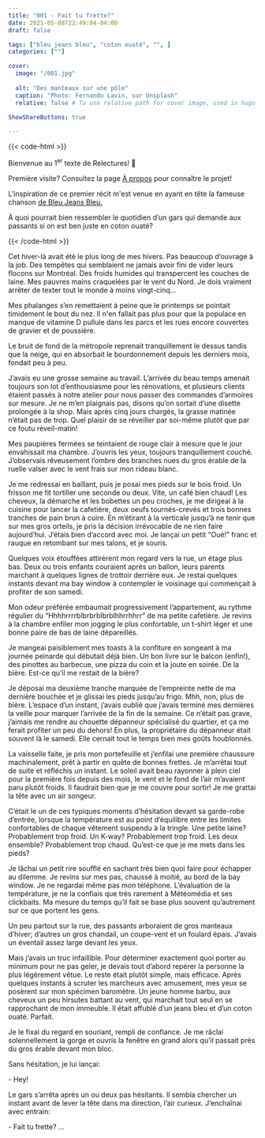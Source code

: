 ```yaml
---
title: "001 - Fait tu frette?"
date: 2021-05-08T22:49:04-04:00
draft: false

tags: ["bleu jeans bleu", "coton ouaté", "", ]
categories: [""]

cover:
  image: "/001.jpg"
  
  alt: "Des manteaux sur une pôle"
  caption: "Photo: Fernando Lavin, sur Unsplash"
  relative: false # To use relative path for cover image, used in hugo Page-bundles

ShowShareButtons: true

---
```


{{< code-html >}} <div class="contexte"><p>Bienvenue au 1<sup>er</sup> texte de Relectures! 🥳 </p>

<p>Première visite? Consultez la page <a href="/apropos">À propos</a> pour connaître le projet!</p>

<p>L'inspiration de ce premier récit m'est venue en ayant en tête la fameuse chanson <a href= "https://www.youtube.com/watch?v=_whvVXX0hCk">de Bleu Jeans Bleu.</a></p>

<p>À quoi pourrait bien ressembler le quotidien d’un gars qui demande aux passants si on est ben juste en coton ouaté?</div>
</p>
{{< /code-html >}}

Cet hiver-là avait été le plus long de mes hivers. Pas beaucoup d’ouvrage à la job. Des tempêtes qui semblaient ne jamais avoir fini de vider leurs flocons sur Montréal. Des froids humides qui transpercent les couches de laine. Mes pauvres mains craquelées par le vent du Nord. Je dois vraiment arrêter de texter tout le monde à moins vingt-cinq…

Mes phalanges s’en remettaient à peine que le printemps se pointait timidement le bout du nez. Il n'en fallait pas plus pour que la populace en manque de vitamine D pullule dans les parcs et les rues encore couvertes de gravier et de poussière.

Le bruit de fond de la métropole reprenait tranquillement le dessus tandis que la neige, qui en absorbait le bourdonnement depuis les derniers mois, fondait peu à peu.

J’avais eu une grosse semaine au travail. L’arrivée du beau temps amenait toujours son lot d’enthousiasme pour les rénovations, et plusieurs clients étaient passés à notre atelier pour nous passer des commandes d’armoires sur mesure. Je ne m’en plaignais pas, disons qu’on sortait d’une disette prolongée à la shop. Mais après cinq jours chargés, la grasse matinée n’était pas de trop. Quel plaisir de se réveiller par soi-même plutôt que par ce foutu réveil-matin!

Mes paupières fermées se teintaient de rouge clair à mesure que le jour envahissait ma chambre. J’ouvris les yeux, toujours tranquillement couché. J’observais rêveusement l’ombre des branches nues du gros érable de la ruelle valser avec le vent frais sur mon rideau blanc.

Je me redressai en baillant, puis je posai mes pieds sur le bois froid. Un frisson me fit tortiller une seconde ou deux. Vite, un café bien chaud! Les cheveux, la démarche et les bobettes un peu croches, je me dirigeai à la cuisine pour lancer la cafetière, deux oeufs tournés-crevés et trois bonnes tranches de pain brun à cuire. En m’étirant à la verticale jusqu’à ne tenir que sur mes gros orteils, je pris la décision irrévocable de ne rien faire aujourd’hui. J’étais bien d’accord avec moi. Je lançai un petit “Oué!” franc et rauque en retombant sur mes talons, et je souris.

Quelques voix étouffées attirèrent mon regard vers la rue, un étage plus bas. Deux ou trois enfants couraient après un ballon, leurs parents marchant à quelques lignes de trottoir derrière eux. Je restai quelques instants devant ma bay window à contempler le voisinage qui commençait à profiter de son samedi.

Mon odeur préférée embaumait progressivement l’appartement, au rythme régulier du “Hhhhrrrrblbrbrblbrblhhrrhhrr” de ma petite cafetière. Je revins à la chambre enfiler mon jogging le plus confortable, un t-shirt léger et une bonne paire de bas de laine dépareillés.

Je mangeai paisiblement mes toasts à la confiture en songeant à ma journée peinarde qui débutait déjà bien. Un bon livre sur le balcon (enfin!), des pinottes au barbecue, une pizza du coin et la joute en soirée. De la bière. Est-ce qu’il me restait de la bière?

Je déposai ma deuxième tranche marquée de l’empreinte nette de ma dernière bouchée et je glissai les pieds jusqu’au frigo. Mhh, non, plus de bière. L’espace d’un instant, j’avais oublié que j’avais terminé mes dernières la veille pour marquer l’arrivée de la fin de la semaine. Ce n’était pas grave, j’aimais me rendre au chouette dépanneur spécialisé du quartier, et ça me ferait profiter un peu du dehors! En plus, la propriétaire du dépanneur était souvent là le samedi. Elle cernait tout le temps bien mes goûts houblonnés.

La vaisselle faite, je pris mon portefeuille et j’enfilai une première chaussure machinalement, prêt à partir en quête de bonnes frettes. Je m’arrêtai tout de suite et réfléchis un instant. Le soleil avait beau rayonner à plein ciel pour la première fois depuis des mois, le vent et le fond de l’air m’avaient paru plutôt froids. Il faudrait bien que je me couvre pour sortir! Je me grattai la tête avec un air songeur.

C’était le un de ces typiques moments d’hésitation devant sa garde-robe d’entrée, lorsque la température est au point d’équilibre entre les limites confortables de chaque vêtement suspendu à la tringle. Une petite laine? Probablement trop froid. Un K-way? Probablement trop froid. Les deux ensemble? Probablement trop chaud. Qu’est-ce que je me mets dans les pieds? 

Je lâchai un petit rire soufflé en sachant très bien quoi faire pour échapper au dilemme. Je revins sur mes pas, chaussé à moitié, au bord de la bay window. Je ne regardai même pas mon téléphone. L’évaluation de la température, je ne la confiais que très rarement à Météomédia et ses clickbaits. Ma mesure du temps qu’il fait se base plus souvent qu’autrement sur ce que portent les gens. 

Un peu partout sur la rue, des passants arboraient de gros manteaux d’hiver; d’autres un gros chandail, un coupe-vent et un foulard épais. J’avais un éventail assez large devant les yeux.

Mais j’avais un truc infaillible. Pour déterminer exactement quoi porter au minimum pour ne pas geler, je devais tout d’abord repérer la personne la plus légèrement vêtue. Le reste était plutôt simple, mais efficace. Après quelques instants à scruter les marcheurs avec amusement, mes yeux se posèrent sur mon spécimen baromètre. Un jeune homme barbu, aux cheveux un peu hirsutes battant au vent, qui marchait tout seul en se rapprochant de mon immeuble. Il était affublé d’un jeans bleu et d’un coton ouaté. Parfait.

Je le fixai du regard en souriant, rempli de confiance. Je me râclai solennellement la gorge et ouvris la fenêtre en grand alors qu’il passait près du gros érable devant mon bloc.

Sans hésitation, je lui lançai:

\- Hey!

Le gars s’arrêta après un ou deux pas hésitants. Il sembla chercher un instant avant de lever la tête dans ma direction, l’air curieux. J’enchaînai avec entrain:

\- Fait tu frette? ...